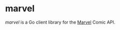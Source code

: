 # marvel

*marvel* is a Go client library for the [Marvel](https://developer.marvel.com/)
Comic API.